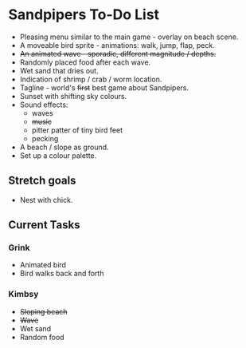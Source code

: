 # Sandpipers To-Do List

* Pleasing menu similar to the main game - overlay on beach scene.
* A moveable bird sprite - animations: walk, jump, flap, peck.
* ~~An animated wave - sporadic, different magnitude / depths.~~
* Randomly placed food after each wave.
* Wet sand that dries out.
* Indication of shrimp / crab / worm location.
* Tagline - world's ~~first~~  best game about Sandpipers.
* Sunset with shifting sky colours.
* Sound effects:
  * waves
  * ~~music~~
  * pitter patter of tiny bird feet
  * pecking
* A beach / slope as ground.
* Set up a colour palette.

## Stretch goals

* Nest with chick.

## Current Tasks

### Grink

* Animated bird
* Bird walks back and forth

### Kimbsy

* ~~Sloping beach~~
* ~~Wave~~
* Wet sand
* Random food
